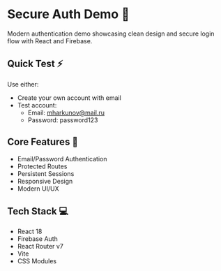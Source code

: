 # Secure Auth Demo 🔐

Modern authentication demo showcasing clean design and secure login flow with React and Firebase.

## Quick Test ⚡
Use either:
- Create your own account with email
- Test account:
  - Email: mharkunov@mail.ru
  - Password: password123

## Core Features 🚀
- Email/Password Authentication
- Protected Routes
- Persistent Sessions
- Responsive Design
- Modern UI/UX

## Tech Stack 💻
- React 18
- Firebase Auth
- React Router v7
- Vite
- CSS Modules